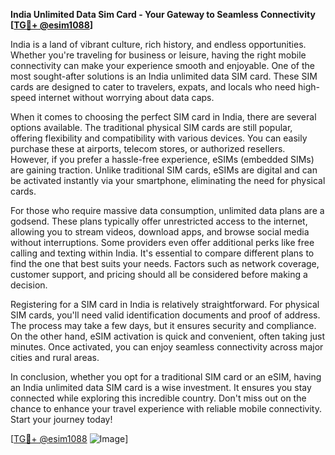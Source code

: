 **India Unlimited Data Sim Card - Your Gateway to Seamless Connectivity [[TG💪+ @esim1088](https://t.me/s/esim1088)]**

India is a land of vibrant culture, rich history, and endless opportunities. Whether you're traveling for business or leisure, having the right mobile connectivity can make your experience smooth and enjoyable. One of the most sought-after solutions is an India unlimited data SIM card. These SIM cards are designed to cater to travelers, expats, and locals who need high-speed internet without worrying about data caps.

When it comes to choosing the perfect SIM card in India, there are several options available. The traditional physical SIM cards are still popular, offering flexibility and compatibility with various devices. You can easily purchase these at airports, telecom stores, or authorized resellers. However, if you prefer a hassle-free experience, eSIMs (embedded SIMs) are gaining traction. Unlike traditional SIM cards, eSIMs are digital and can be activated instantly via your smartphone, eliminating the need for physical cards.

For those who require massive data consumption, unlimited data plans are a godsend. These plans typically offer unrestricted access to the internet, allowing you to stream videos, download apps, and browse social media without interruptions. Some providers even offer additional perks like free calling and texting within India. It's essential to compare different plans to find the one that best suits your needs. Factors such as network coverage, customer support, and pricing should all be considered before making a decision.

Registering for a SIM card in India is relatively straightforward. For physical SIM cards, you'll need valid identification documents and proof of address. The process may take a few days, but it ensures security and compliance. On the other hand, eSIM activation is quick and convenient, often taking just minutes. Once activated, you can enjoy seamless connectivity across major cities and rural areas.

In conclusion, whether you opt for a traditional SIM card or an eSIM, having an India unlimited data SIM card is a wise investment. It ensures you stay connected while exploring this incredible country. Don't miss out on the chance to enhance your travel experience with reliable mobile connectivity. Start your journey today! 

[[TG💪+ @esim1088](https://t.me/s/esim1088) ![Image](https://i.postimg.cc/Y0z9fWf4/image.png)]